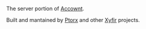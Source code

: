 The server portion of [Accownt](https://github.com/Xyfir/accownt).

Built and mantained by [Ptorx](https://ptorx.com) and other [Xyfir](https://www.xyfir.com) projects.
